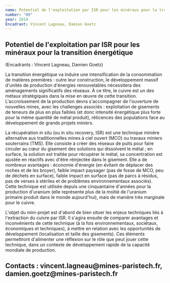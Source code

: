```yaml
---
name: Potentiel de l'exploitation par ISR pour les minéraux pour la transition énergétique
number: "09"
year: 2019
Encadrant: Vincent Lagneau, Damien Goetz
---
```

## Potentiel de l'exploitation par ISR pour les minéraux pour la transition énergétique

(Encadrants : Vincent Lagneau, Damien Goetz)

La transition énergétique va induire une intensification de la
consommation de matières premières : outre leur construction, le
développement massif d'unités de production d'énergies renouvelables
nécessitera des aménagements significatifs des réseaux. À ce titre, le
cuivre est un des métaux stratégiques dans la mise en œuvre de cette
transition. L'accroissement de la production devra s'accompagner de
l'ouverture de nouvelles mines, avec les challenges associés :
exploitation de gisements de teneurs de plus en plus faibles (et donc
intensité énergétique plus forte pour la même quantité de métal
produit), réticences des populations face au développement de grands
projets miniers.

La récupération *in situ* (ou in situ recovery, ISR) est une technique
minière alternative aux traditionnelles mines à ciel ouvert (MCO) ou
travaux miniers souterrains (TMS). Elle consiste à créer des réseaux de
puits pour faire circuler au cœur du gisement des solutions qui
dissolvent le métal ; en surface, la solution est traitée pour récupérer
le métal, sa concentration est ajustée en réactifs avec d'être
réinjectée dans le gisement. Elle a de nombreux avantages : économie
d'énergie (en évitant de déplacer des roches et de les broyer), faible
impact paysager (pas de fosse de MCO, peu de déchets en surface), faible
impact en surface (pas de parcs à résidus, pas de verses à stériles et
de problèmes environnementaux associés). Cette technique est utilisée
depuis une cinquantaine d'années pour la production d'uranium (elle
représente plus de la moitié de l'uranium primaire produit dans le monde
aujourd'hui), mais de manière très marginale pour le cuivre.

L'objet du mini-projet est d'abord de bien situer les enjeux techniques
liés à l'extraction du cuivre par ISR. Il s'agira ensuite de comparer
avantages et inconvénients de cette technique (à la fois
environnementaux, sociétaux, économiques et techniques), à mettre en
relation avec les opportunités de développement (localisation et taille
des gisements). Ces éléments permettront d'alimenter une réflexion sur
le rôle que peut jouer cette technique, dans un contexte de
développement rapide de la capacité mondiale de production.

## Contacts : vincent.lagneau\@mines-paristech.fr,  damien.goetz\@mines-paristech.fr
